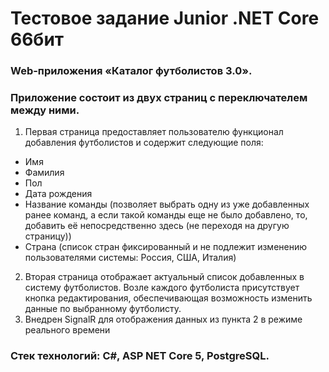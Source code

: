 # Тестовое задание Junior .NET Core 66бит
### Web-приложения «Каталог футболистов 3.0».
### Приложение состоит из двух страниц с переключателем между ними.
1. Первая страница предоставляет пользователю функционал добавления футболистов и
содержит следующие поля:
* Имя
* Фамилия
* Пол
* Дата рождения
* Название команды (позволяет выбрать одну из уже добавленных ранее
команд, а если такой команды еще не было добавлено, то, добавить её непосредственно
здесь (не переходя на другую страницу))
* Страна (список стран фиксированный и не подлежит изменению пользователями
системы: Россия, США, Италия)
2. Вторая страница отображает актуальный список добавленных в систему
футболистов. Возле каждого футболиста присутствует кнопка редактирования,
обеспечивающая возможность изменить данные по выбранному футболисту.
3. Внедрен SignalR для отображения данных из пункта 2 в режиме реального времени
### Стек технологий: C#, ASP NET Core 5, PostgreSQL. 
